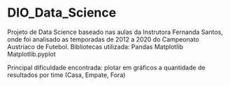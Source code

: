 # DIO_Data_Science

Projeto de Data Science baseado nas aulas da Instrutora Fernanda Santos, onde foi analisado as temporadas de 2012 a 2020 do Campeonato Austríaco de Futebol.
Bibliotecas utilizada:
Pandas
Matplotlib
Matplotlib.pyplot

Principal dificuldade encontrada: plotar em gráficos a quantidade de resultados por time (Casa, Empate, Fora)
